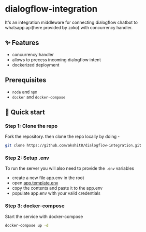 # dialogflow-integration

It's an integration middleware for connecting dialogflow chatbot to whatsapp api(here provided by zoko) with concurrency handler.

## ✨ Features

- concurrency handler
- allows to precess incoming dialogflow intent
- dockerized deployment

## Prerequisites

- `node` and `npm`
- `docker` and `docker-compose`

## :rocket: Quick start

### Step 1: Clone the repo
Fork the repository. then clone the repo locally by doing -

```sh
git clone https://github.com/akshit8/dialogflow-integration.git
```
### Step 2: Setup .env
To run the server you will also need to provide the `.env` variables

- create a new file app.env in the root
- open [app.template.env](./app.template.env)
- copy the contents and paste it to the app.env
- populate app.env with your valid credentials

### Step 3: docker-compose
Start the service with docker-compose
```sh
docker-compose up -d
```